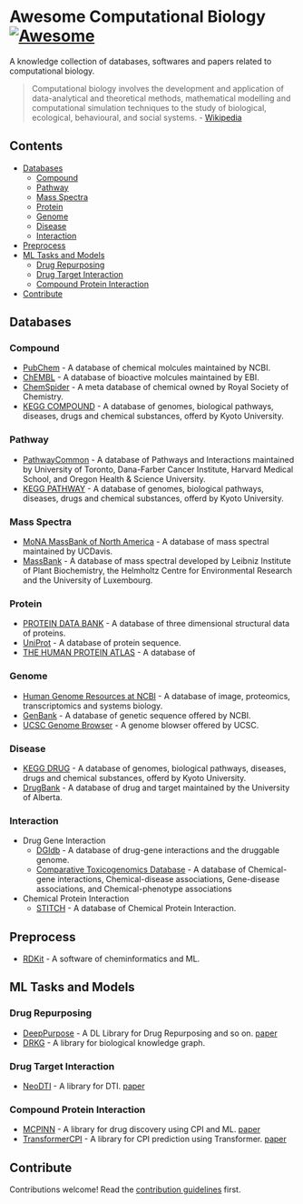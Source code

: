 # Awesome Computational Biology [![Awesome](https://awesome.re/badge.svg)](https://awesome.re)

A knowledge collection of databases, softwares and papers related to computational biology.

> Computational biology involves the development and application of data-analytical and theoretical methods,
> mathematical modelling and computational simulation techniques to the study of biological, ecological,
> behavioural, and social systems. - [Wikipedia](https://en.wikipedia.org/wiki/Computational_biology)

## Contents

- [Databases](#databases)
    - [Compound](#compound)
    - [Pathway](#pathway)
    - [Mass Spectra](#mass-spectra)
    - [Protein](#protein)
    - [Genome](#genome)
    - [Disease](#disease)
    - [Interaction](#interaction)
- [Preprocess](#preprocess)
- [ML Tasks and Models](#ml-tasks-and-models)
    - [Drug Repurposing](#drug-repurposing)
    - [Drug Target Interaction](#drug-target-interaction)
    - [Compound Protein Interaction](#compound-protein-interaction)
- [Contribute](#contribute)

## Databases
### Compound
  - [PubChem](https://pubchem.ncbi.nlm.nih.gov/) - A database of chemical molcules maintained by NCBI.
  - [ChEMBL](https://www.ebi.ac.uk/chembl/) - A database of bioactive molcules maintained by EBI.
  - [ChemSpider](http://www.chemspider.com/) - A meta database of chemical owned by Royal Society of Chemistry.
  - [KEGG COMPOUND](https://www.genome.jp/kegg/compound/) - A database of genomes, biological pathways, diseases, drugs and chemical substances, offerd by Kyoto University.
### Pathway
  - [PathwayCommon](https://www.pathwaycommons.org/) - A database of Pathways and Interactions maintained by University of Toronto, Dana-Farber Cancer Institute, Harvard Medical School, and Oregon Health & Science University.
  - [KEGG PATHWAY](https://www.genome.jp/kegg/pathway.html) - A database of genomes, biological pathways, diseases, drugs and chemical substances, offerd by Kyoto University.
### Mass Spectra
  - [MoNA MassBank of North America](https://mona.fiehnlab.ucdavis.edu/) - A database of mass spectral maintained by UCDavis.
  - [MassBank](http://www.massbank.jp/) - A database of mass spectral developed by Leibniz Institute of Plant Biochemistry, the Helmholtz Centre for Environmental Research and the University of Luxembourg.
### Protein
  - [PROTEIN DATA BANK](https://www.rcsb.org/) - A database of three dimensional structural data of proteins.
  - [UniProt](https://www.uniprot.org/) - A database of protein sequence.
  - [THE HUMAN PROTEIN ATLAS](https://www.proteinatlas.org/) - A database of
### Genome
  - [Human Genome Resources at NCBI](https://www.ncbi.nlm.nih.gov/projects/genome/guide/human/index.shtml) - A database of image, proteomics, transcriptomics and systems biology.
  - [GenBank](https://www.ncbi.nlm.nih.gov/genbank/) - A database of genetic sequence offered by NCBI.
  - [UCSC Genome Browser](https://genome.ucsc.edu/) - A genome blowser offered by UCSC.
### Disease
  - [KEGG DRUG](https://www.genome.jp/kegg/drug/) - A database of genomes, biological pathways, diseases, drugs and chemical substances, offerd by Kyoto University.
  - [DrugBank](https://www.drugbank.com/) - A database of drug and target maintained by the University of Alberta.
### Interaction
  - Drug Gene Interaction
    - [DGIdb](https://www.dgidb.org/) - A database of drug-gene interactions and the druggable genome.
    - [Comparative Toxicogenomics Database](http://ctdbase.org/) - A database of Chemical-gene interactions, Chemical-disease associations, Gene-disease associations, and Chemical-phenotype associations
  - Chemical Protein Interaction
    - [STITCH](http://stitch.embl.de/) - A database of Chemical Protein Interaction.

## Preprocess

- [RDKit](https://github.com/rdkit/rdkit) - A software of cheminformatics and ML.

## ML Tasks and Models

### Drug Repurposing

- [DeepPurpose](https://github.com/kexinhuang12345/DeepPurpose) - A DL Library for Drug Repurposing and so on. [paper](https://academic.oup.com/bioinformatics/article/36/22-23/5545/6020256?login=false)
- [DRKG](https://github.com/gnn4dr/DRKG) - A library for biological knowledge graph.

### Drug Target Interaction

- [NeoDTI](https://github.com/FangpingWan/NeoDTI) - A library for DTI. [paper](https://academic.oup.com/bioinformatics/article/35/1/104/5047760?login=false)

### Compound Protein Interaction

- [MCPINN](https://github.com/mhlee0903/multi_channels_PINN) - A library for drug discovery using CPI and ML. [paper](https://www.ncbi.nlm.nih.gov/pmc/articles/PMC6617572/)
- [TransformerCPI](https://github.com/lifanchen-simm/transformerCPI) - A library for CPI prediction using Transformer. [paper](https://academic.oup.com/bioinformatics/article/36/16/4406/5840724?login=false)

## Contribute

Contributions welcome! Read the [contribution guidelines](contributing.md) first.
